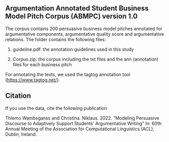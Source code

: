 Argumentation Annotated Student Business Model Pitch Corpus (ABMPC) version 1.0
-----------------------------------------------------

The corpus contains 200 persuasive business model pitches annotated for argumentative components, argumentative quality score and argumentative relations. The folder contains the following files:

1. guideline.pdf: the annotation guidelines used in this study

2. Corpus.zip: the corpus including the txt files and the ann (annotation) files for each business pitch
   
For annotating the texts, we used the tagtog annotation tool (https://www.tagtog.net/).
   	   
Citation
--------
   	   
If you use the data, cite the following publication

   Thiemo Wambsganss and Christina. Niklaus. 2022. "Modeling Persuasive Discourse to Adaptively Support Students’ Argumentative Writing" In: 60th Annual Meeting of the Association for Computational Linguistics (ACL), Dublin, Ireland.

